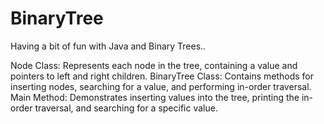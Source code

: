 # BinaryTree

Having a bit of fun with Java and Binary Trees..

Node Class: Represents each node in the tree, containing a value and pointers to left and right children.
BinaryTree Class: Contains methods for inserting nodes, searching for a value, and performing in-order traversal.
Main Method: Demonstrates inserting values into the tree, printing the in-order traversal, and searching for a specific value.

